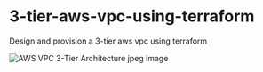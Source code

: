 # 3-tier-aws-vpc-using-terraform
Design and provision a 3-tier aws vpc using terraform



![AWS VPC 3-Tier Architecture jpeg image](https://user-images.githubusercontent.com/128609800/232601844-e552731a-2e07-41fe-a3ed-3954ec376875.jpg)
